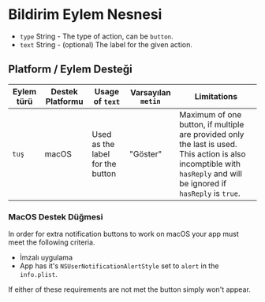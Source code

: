 # Bildirim Eylem Nesnesi

* `type` String - The type of action, can be `button`.
* `text` String - (optional) The label for the given action.

## Platform / Eylem Desteği

| Eylem türü | Destek Platformu | Usage of `text`                  | Varsayılan `metin` | Limitations                                                                                                                                                         |
| ---------- | ---------------- | -------------------------------- | ------------------ | ------------------------------------------------------------------------------------------------------------------------------------------------------------------- |
| `tuş`      | macOS            | Used as the label for the button | "Göster"           | Maximum of one button, if multiple are provided only the last is used. This action is also incomptible with `hasReply` and will be ignored if `hasReply` is `true`. |

### MacOS Destek Düğmesi

In order for extra notification buttons to work on macOS your app must meet the following criteria.

* İmzalı uygulama
* App has it's `NSUserNotificationAlertStyle` set to `alert` in the `info.plist`.

If either of these requirements are not met the button simply won't appear.